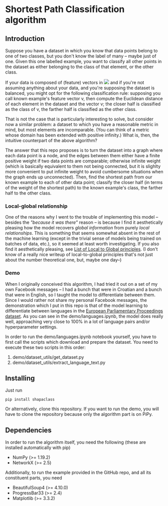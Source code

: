 #  Shortest Path Classification algorithm

## Introduction

Suppose you have a dataset in which you know that data points belong to one of two classes, but you don't know the label of many – maybe just of one. Given this one labelled example, you want to classify all other points in the dataset as either belonging to the class of that element, or the other class.

If your data is composed of (feature) vectors in <img src="https://latex.codecogs.com/png.latex?\mathbb{R}^d" /> and if you're not assuming anything about your data, and you're supposing the dataset is balanced, you might opt for the following classification rule: supposing you call known example's feature vector v, then compute the Euclidean distance of each element in the dataset and the vector v; the closer half is classified as the class of v, the farther half is classified as the other class.

That is not the case that is particularly interesting to solve, but consider now a similar problem: a dataset to which you have a reasonable metric in mind, but most elements are incomparable. (You can think of a metric whose domain has been extended with positive infinity.) What is, then, the intuitive counterpart of the above algorithm?

The answer that this repo proposes is to turn the dataset into a graph where each data point is a node, and the edges between them either have a finite positive weight if two data points are comparable; otherwise infinite weight (which is basically equivalent to them not being connected, but it is slighlty more convenient to put infinite weight to avoid cumbersome situations when the graph ends up unconnected). Then, find the shortest path from our known example to each of other data point; classify the closer half (in terms of the weight of the shortest path) to the known example's class, the farther half to the other class.

### Local-global relationship

One of the reasons why I went to the trouble of implementing this model – besides the _"because it was there"_ reason – is because I find it aesthetically pleasing how the model recovers _global information_ from purely _local relationships_. This is something that seems somewhat absent in the rest of the machine learning (except in the trivial sense of models being trained on batches of data, etc.), so it seemed at least worth investigating. If you also find it aesthetically pleasing, see [List of Local to Global principles](https://math.stackexchange.com/questions/34053/list-of-local-to-global-principles). (I don't know of a really nice writeup of local-to-global principles that's not just about the number theoretical one, but, maybe one day–)

### Demo

When I originally conceived this algorithm, I had tried it out on a set of my own Facebook messages – I had a bunch that were in Croatian and a bunch that were in English, so I taught the model to differentiate between them. Since I would rather not share my personal Facebook messages, the demonstration which I put in this repo is that of the model learning to differentiate between languages in the [European Parliamentary Proceedings dataset](https://www.statmt.org/europarl/). As you can see in the demo/languages.ipynb, the model does really well, approaching very close to 100% in a lot of language pairs and/or hyperparameter settings.

In order to run the demo/languages.ipynb notebook yourself, you have to first call the scripts which download and prepare the dataset. You need to execute these two scripts in this order:
1. demo/dataset_utils/get_dataset.py
2. demo/dataset_utils/extract_language_text.py

## Installing

Just run

```
pip install shapaclass
```
Or alternatively, clone this repository. If you want to run the demo, you will have to clone the repository because only the algorithm part is on PiPy.

## Dependencies

In order to run the algorithm itself, you need the following (these are installed automatically with pip)

- NumPy (>= 1.19.2)
- NetworkX (>= 2.5)

Additionally, to run the example provided in the GitHub repo, and all its constituent parts, you need

- BeautifulSoup4 (>= 4.10.0)
- ProgressBar33 (>= 2.4)
- Matplotlib (>= 3.3.2)
